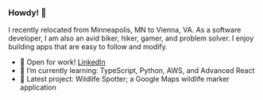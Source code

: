 ### Howdy! 👋

I recently relocated from Minneapolis, MN to Vienna, VA. As a software developer, I am also an avid biker, hiker, gamer, and problem solver. I enjoy building apps that are easy to follow and modify.

- 🔭 Open for work! [LinkedIn](https://www.linkedin.com/in/daniel-legan-365120241/)
- 🌱 I’m currently learning: TypeScript, Python, AWS, and Advanced React
- 🚧 Latest project: Wildlife Spotter; a Google Maps wildlife marker application
